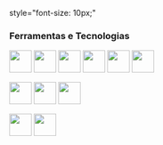  style="font-size: 10px;"         
          
<!--
**claudiovilarim/claudiovilarim** is a ✨ _special_ ✨ repository because its `README.md` (this file) appears on your GitHub profile.

Here are some ideas to get you started:

- 🔭 I’m currently working on ...
- 🌱 I’m currently learning ...
- 👯 I’m looking to collaborate on ...
- 🤔 I’m looking for help with ...
- 💬 Ask me about ...
- 📫 How to reach me: ...
- 😄 Pronouns: ...
- ⚡ Fun fact: ...
-->

<!--
<div>
  <a href="https://github.com/claudiovilarim">
  <img height="180em" src="https://github-readme-stats.vercel.app/api/top-langs/?username=claudiovilarim&layout=compact&langs_count=7&theme=dracula"/>
  <img height="180em" src="https://github-readme-stats.vercel.app/api?username=claudiovilarim&show_icons=true&theme=dracula&include_all_commits=true&count_private=true"/>
</div>
-->

### Ferramentas e Tecnologias  

<span> <img src="https://cdn.jsdelivr.net/gh/devicons/devicon/icons/html5/html5-plain-wordmark.svg" width="40" height="40"/> </span>
<span> <img src="https://cdn.jsdelivr.net/gh/devicons/devicon/icons/css3/css3-plain-wordmark.svg" width="40" height="40"/> </span>
<span> <img src="https://cdn.jsdelivr.net/gh/devicons/devicon/icons/bootstrap/bootstrap-plain-wordmark.svg" width="40" height="40"/> </span>
<span> <img src="https://cdn.jsdelivr.net/gh/devicons/devicon/icons/javascript/javascript-plain.svg" width="40" height="40" /> </span>
<span> <img src="https://cdn.jsdelivr.net/gh/devicons/devicon/icons/typescript/typescript-plain.svg" width="40" height="40"/> </span>
<span> <img src="https://cdn.jsdelivr.net/gh/devicons/devicon/icons/angularjs/angularjs-plain.svg" width="40" height="40"/> </span>
         
<span> <img src="https://cdn.jsdelivr.net/gh/devicons/devicon/icons/java/java-plain-wordmark.svg" width="40" height="40"/> </span>
<span> <img src="https://cdn.jsdelivr.net/gh/devicons/devicon/icons/php/php-plain.svg" width="40" height="40"/> </span>
<span> <img src="https://cdn.jsdelivr.net/gh/devicons/devicon/icons/mysql/mysql-plain-wordmark.svg" width="40" height="40"/> </span>
         
<span> <img src="https://cdn.jsdelivr.net/gh/devicons/devicon/icons/composer/composer-original.svg" width="40" height="40"/> </span>
<span> <img src="https://cdn.jsdelivr.net/gh/devicons/devicon/icons/npm/npm-original-wordmark.svg" width="40" height="40"/> </span>
          
